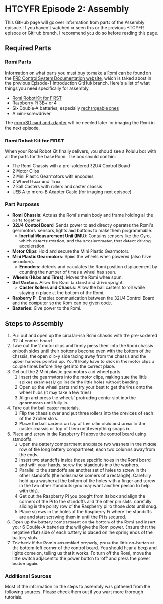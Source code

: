 # HTCYFR Episode 2: Assembly

This GitHub page will go over information from parts of the Assembly episode. If you haven't watched or seen this or the previous HTCYFR episode or GitHub branch, I recommend you do so before reading this page.

## Required Parts

### Romi Parts

Information on what parts you must buy to make a Romi can be found on the [FRC Control System Documentation website](https://docs.wpilib.org/en/stable/docs/romi-robot/hardware.html), which is talked about in the previous Episode-1-Introduction GitHub branch. Here's a list of what things you need specifically for assembly.

- [Romi Robot Kit for FIRST](https://www.pololu.com/product/4022)
- Raspberry Pi 3B+ or 4
- Six Double-A batteries, especially [rechargeable ones](https://www.amazon.com/gp/product/B07TW9T8JW/?th=1)
- A mini-screwdriver

The [microSD card and adapter](https://www.amazon.com/dp/B073K14CVB/) will be needed later for imaging the Romi in the next episode.

### Romi Robot Kit for FIRST

When your Romi Robot Kit finally delivers, you should see a Polulu box with all the parts for the base Romi. The box should contain:

- The Romi Chassis with a pre-soldered 32U4 Control Board
- 2 Motor Clips
- 2 Mini Plastic Gearmotors with encoders
- 2 Wheel Hubs and Tires
- 2 Ball Casters with rollers and caster chassis
- USB A to micro-B Adapter Cable (for imaging next episode)

### Part Purposes

- __Romi Chassis__: Acts as the Romi's main body and frame holding all the parts together.
- __32U4 Control Board__: Sends power to and directly operates the Romi's gearmotors, sensors, lights and buttons to make them programmable.
  - __Inertial Measurement Unit (IMU)__: Contains sensors like the Gyro, which detects rotation, and the accelerometer, that detect driving acceleration.
- __Motor Clips__: Hold and secure the Mini Plastic Gearmotors.
- __Mini Plastic Gearmotors__: Spins the wheels when powered (also have encoders).
  - __Encoders__: detects and calculates the Romi position displacement by counting the number of times a wheel has spun.
- __Wheels (Hubs and Tires)__: Moves the Romi when spun.
- __Ball Casters__: Allow the Romi to stand and drive upright.
  - __Caster Rollers and Chassis__: Allow the ball casters to roll while staying in place at the bottom of the Romi.
- __Rapberry Pi__: Enables communication between the 32U4 Control Board and the computer so the Romi can be given code.
- __Batteries__: Give power to the Romi.

## Steps to Assembly

1. Pull out and open up the circular-ish Romi chassis with the pre-soldered 32U4 control board.
2. Take out the 2 motor clips and firmly press them into the Romi chassis on both sides until their bottoms become even with the bottom of the chassis, the open clip-y side facing away from the chassis and the upper handles pointed up. You’ll likely have to click in the motor clips a couple times before they get into the correct place.
3. Get out the 2 Mini plastic gearmotors and wheel parts.
   1. Insert the gearmotors into the motor clips, making sure the little spikes seamlessly go inside the little holes without bending.
   2. Open up the wheel parts and try your best to get the tires onto the wheel hubs (it may take a few tries)
   3. Align and press the wheels’ protruding center slot into the gearmotors until fully in.
4. Take out the ball caster materials.
   1. Flip the chassis over and put three rollers into the crevices of each of the 2 roller slots.
   2. Place the ball casters on top of the roller slots and press in the caster chassis on top of them until everything snaps in.
5. Place and screw in the Raspberry Pi above the control board using standoffs.
   1. Open the battery compartment and place two washers in the middle row of the long battery compartment, each two columns away from the ends.
   2. Insert two standoffs inside those specific holes in the Romi board and with your hands, screw the standouts into the washers.
   3. Parallel to the standoffs are another set of holes to screw in the other standoffs (the holes make corners of a rectangle). Carefully hold up a washer at the bottom of the holes with a finger and screw in the two other standouts (you may want another person to help with this).
   4. Get out the Raspberry Pi you bought from its box and align the corners of the Pi to the standoffs and the other pin slots, carefully sliding in the pointy row of the Raspberry pi to those slots until snug.
   5. Place screws in the holes of the Raspberry Pi where the standoffs are and start screwing them in until the Pi is secured.
6. Open up the battery compartment on the bottom of the Romi and insert your 6 Double-A batteries that will give the Romi power. Ensure that the negative (flat) side of each battery is placed on the spring ends of the battery slots.
7. To check if the Romi’s assembled properly, press the little on-button at the bottom-left corner of the control board. You should hear a beep and lights come on, telling us that it works. To turn off the Romi, move the little switch adjacent to the power button to ‘off’ and press the power button again.

### Additional Sources

Most of the information on the steps to assembly was gathered from the following sources. Please check them out if you want more thorough tutorials.
